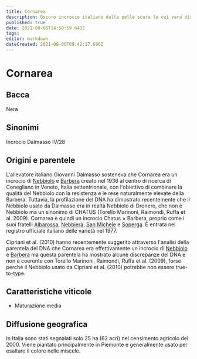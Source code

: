 ```yaml
---
title: Cornarea
description: Oscuro incrocio italiano dalla pelle scura la cui vera discendenza è stata rivelata solo recentemente
published: true
date: 2021-09-06T14:50:59.643Z
tags: 
editor: markdown
dateCreated: 2021-09-06T09:42:17.696Z
---
```


# Cornarea

## Bacca
Nera
## Sinonimi
Incrocio Dalmasso IV/28

## Origini e parentele
L'allevatore italiano Giovanni Dalmasso sosteneva che Cornarea era un incrocio di [Nebbiolo](/vitigni/Italia/bacca-nera/nebbiolo) e [Barbera](/vitigni/bacca-nera/barbera) creato nel 1936 al centro di ricerca di Conegliano in Veneto, Italia settentrionale, con l'obiettivo di combinare la qualità del Nebbiolo con la resistenza e le rese naturalmente elevate della Barbera. Tuttavia, la profilazione del DNA ha dimostrato recentemente che il Nebbiolo usato da Dalmasso era in realtà Nebbiolo di Dronero, che non è Nebbiolo ma un sinonimo di CHATUS (Torello Marinoni, Raimondi, Ruffa et al. 2009). Cornarea è quindi un incrocio Chatus × Barbera, proprio come i suoi fratelli [Albarossa](/vitigni/bacca-nera/albarossa), [Nebbiera](/vitigni/bacca-nera/nebbiera), [San Michele](/vitigni/bacca-nera/san-michele) e [Soperga](/vitigni/bacca-nera/soperga). È entrata nel registro ufficiale italiano delle varietà nel 1977.

Cipriani et al. (2010) hanno recentemente suggerito attraverso l'analisi della parentela del DNA che Cornarea era effettivamente un incrocio di [Nebbiolo](/vitigni/Italia/bacca-nera/nebbiolo) e [Barbera](/vitigni/bacca-nera/barbera) ma questa parentela ha mostrato alcune discrepanze del DNA e non è coerente con Torello Marinoni, Raimondi, Ruffa et al. (2009), forse perché il Nebbiolo usato da Cipriani et al. (2010) potrebbe non essere true-to-type.

## Caratteristiche viticole
- Maturazione media

## Diffusione geografica
In Italia sono stati segnalati solo 25 ha (62 acri) nel censimento agricolo del 2000. Viene piantato principalmente in Piemonte e generalmente usato per esaltare il colore nelle miscele.